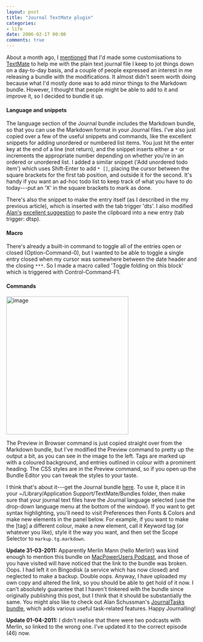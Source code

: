 ```yaml
---
layout: post
title: "Journal TextMate plugin"
categories:
- life
date: 2006-02-17 00:00
comments: true
---
```


<p>About a month ago, I <a href="http://www.rousette.org.uk/blog/archives/2006/01/04/textmate-improvements/">mentioned</a> that I'd made some customisations to <a href="http://macromates.com/">TextMate</a> to help me with the plain text journal file I keep to jot things down on a day-to-day basis, and a couple of people expressed an interest in me releasing a bundle with the modifications. It almost didn't seem worth doing because what I'd mostly done was to add minor things to the Markdown bundle. However, I thought that people might be able to add to it and improve it, so I decided to bundle it up.</p>


<h4>Language and snippets</h4>

<p>The language section of the Journal bundle includes the Markdown bundle, so that you can use the Markdown format in your Journal files. I've also just copied over a few of the useful snippets and commands, like the excellent snippets for adding unordered or numbered list items. You just hit the enter key at the end of a line (not return), and the snippet inserts either a <code>*</code> or increments the appropriate number depending on whether you're in an ordered or unordered list. I added a similar snippet ('Add unordered todo item') which uses Shift-Enter to add <code>* []</code>, placing the cursor between the square brackets for the first tab position, and outside it for the second. It's handy if you want an ad-hoc todo list to keep track of what you have to do today---put an 'X' in the square brackets to mark as done.</p>

<p>There's also the snippet to make the entry itself (as I described in the my previous article), which is inserted with the tab trigger 'dts'. I also modified <a href="http://www.schussman.com/">Alan's</a> <a href="http://www.rousette.org.uk/blog/archives/2006/01/04/textmate-improvements/#comment-4943">excellent suggestion</a> to paste the clipboard into a new entry (tab trigger: dtsp).</p>

<h4>Macro</h4>

<p>There's already a built-in command to toggle all of the entries open or closed (Option-Command-0), but I wanted to be able to toggle a single entry closed when my cursor was somewhere between the date header and the closing <code>***</code>. So I made a macro called 'Toggle folding on this block' which is triggered with Control-Command-F1.</p>

<h4>Commands</h4>

<p class="img-shadow"><img src="http://www.rousette.org.uk/images/uploads/journal_preview.png" border="0" alt="image" name="image" width="322" height="364" /></p>

<p>The Preview in Browser command is just copied straight over from the Markdown bundle, but I've modified the Preview command to pretty up the output a bit, as you can see in the image to the left. Tags are marked up with a coloured background, and entries outlined in colour with a prominent heading. The CSS styles are in the Preview command, so if you open up the Bundle Editor you can tweak the styles to your taste.</p>

<p>I think that's about it---get the Journal bundle <a href="https://www.strongspace.com/dargo/public/projects/Journal.tmbundle.zip">here</a>. To use it, place it in your ~/Library/Application Support/TextMate/Bundles folder, then make sure that your journal text files have the Journal language selected (use the drop-down language menu at the bottom of the window). If you want to get syntax highlighting, you'll need to visit Preferences then Fonts &amp; Colors and make new elements in the panel below. For example, if you want to make the [tag] a different colour, make a new element, call it Keyword tag (or whatever you like), style it the way you want, and then set the Scope Selector to <code>markup.tg.markdown</code>.</p>

<p>
<strong>Update 31-03-2011:</strong> Apparently Merlin Mann (hello Merlin!) was kind enough to mention this bundle on <a href="http://macpowerusers.com/2011/03/mpu-046-workflows-with-merlin-mann-ii/">MacPowerUsers Podcast</a>, and those of you have visited will have noticed that the link to the bundle was broken. Oops. I had left it on Bingodisk (a service which has now closed) and neglected to make a backup. Double oops. Anyway, I have uploaded my own copy and altered the link, so you should be able to get hold of it now. I can't absolutely guarantee that I haven't tinkered with the bundle since originally publishing this post, but I think that it should be substantially the same. You might also like to check out Alan Schussman's <a href="https://github.com/ats/JournalTasks.tmbundle">JournalTasks bundle</a>, which adds various useful task-related features. Happy Journalling!
</p>

<p>
  <strong>Update 01-04-2011:</strong> I didn't realise that there were two podcasts with Merlin, so linked to the wrong one. I've updated it to the correct episode (46) now.
</p>
